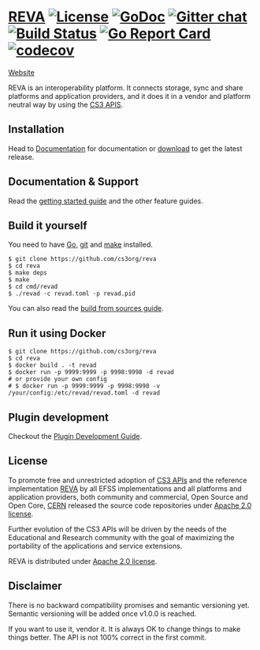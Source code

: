 [REVA](https://cs3org.github.io/reva/) 
[![License](https://img.shields.io/badge/License-Apache%202.0-blue.svg)](https://opensource.org/licenses/Apache-2.0) [![GoDoc](https://godoc.org/github.com/cs3org/reva?status.svg)](https://godoc.org/github.com/cs3org/reva)
 [![Gitter chat](https://badges.gitter.im/cs3org/reva.svg)](https://gitter.im/cs3org/reva) [![Build Status](https://travis-ci.org/cs3org/reva.svg?branch=master)](https://travis-ci.org/cs3org/reva) [![Go Report Card](https://goreportcard.com/badge/github.com/cs3org/reva)](https://goreportcard.com/report/github.com/cs3org/reva)  [![codecov](https://codecov.io/gh/cs3org/reva/branch/master/graph/badge.svg)](https://codecov.io/gh/cs3org/reva) 
================
[Website](https://cs3org.github.io/reva/)

REVA is an interoperability platform. It connects storage, sync and share platforms and application providers, and it does it in a vendor and platform neutral way by using the [CS3 APIS](https://github.com/cs3org/cs3apis).

## Installation
Head to [Documentation](https://cs3org.github.io/reva/) for documentation or [download](https://github.com/cs3org/reva/releases) to get the latest release.

## Documentation & Support
Read the [getting started guide](https://cs3org.github.io/reva/beginner-guide.html) and the other feature guides.


## Build it yourself
You need to have [Go](https://golang.org/doc/install), [git](https://git-scm.com/) and [make](https://en.wikipedia.org/wiki/Make_(software)) installed.

```
$ git clone https://github.com/cs3org/reva
$ cd reva
$ make deps
$ make
$ cd cmd/revad
$ ./revad -c revad.toml -p revad.pid
```

You can also read the [build from sources guide](https://cs3org.github.io/reva/building-reva.html).

## Run it using Docker

```
$ git clone https://github.com/cs3org/reva
$ cd reva
$ docker build . -t revad
$ docker run -p 9999:9999 -p 9998:9998 -d revad
# or provide your own config 
# $ docker run -p 9999:9999 -p 9998:9998 -v /your/config:/etc/revad/revad.toml -d revad
```

## Plugin development

Checkout the [Plugin Development Guide](https://cs3org.github.io/reva/plugin-development.html).

## License

To promote free and unrestricted adoption of [CS3 APIs](https://github.com/cs3org/cs3apis) and the reference
implementation [REVA](https://github.com/cs3org/reva) by all EFSS implementations and all platforms and
application providers, both community and commercial, Open Source and
Open Core, [CERN](https://home.cern/) released the source code repositories under [Apache 2.0 license](https://github.com/cs3org/reva/blob/master/LICENSE).

Further evolution of the CS3 APIs will be driven by the needs of the
Educational and Research community with the goal of maximizing the
portability of the applications and service extensions.

REVA is distributed under [Apache 2.0 license](https://github.com/cs3org/reva/blob/master/LICENSE).

## Disclaimer

There is no backward compatibility promises and semantic versioning yet.
Semantic versioning will be added once v1.0.0 is reached.

If you want to use it, vendor it. It is always OK to change things to make things better.
The API is not 100% correct in the first commit.

